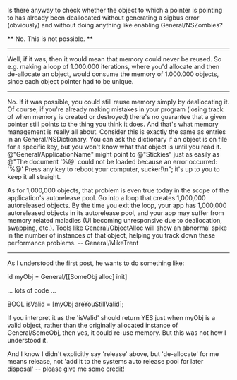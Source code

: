Is there anyway to check whether the object to which a pointer is pointing to has already been deallocated without generating a sigbus error (obviously) and without doing anything like enabling General/NSZombies?

**
No. This is not possible.
**

----

Well, if it was, then it would mean that memory could never be reused. So e.g. making a loop of 1.000.000 iterations, where you'd allocate and then de-allocate an object, would consume the memory of 1.000.000 objects, since each object pointer had to be unique.

----

No. If it was possible, you could still reuse memory simply by deallocating it. Of course, if you're already making mistakes in your program (losing track of when memory is created or destroyed) there's no guarantee that a given pointer still points to the thing you think it does. And that's what memory management is really all about. Consider this is exactly the same as entries in an General/NSDictionary. You can ask the dictionary if an object is on file for a specific key, but you won't know what that object is until you read it. @"General/ApplicationName" might point to @"Stickies" just as easily as @"The document '%@' could not be loaded because an error occurred: '%@' Press any key to reboot your computer, sucker!\n"; it's up to you to keep it all straight.

As for 1,000,000 objects, that problem is even true today in the scope of the application's autorelease pool. Go into a loop that creates 1,000,000 autoreleased objects. By the time you exit the loop, your app has 1,000,000 autoreleased objects in its autorelease pool, and your app may suffer from memory related maladies (UI becoming unresponsive due to deallocation, swapping, etc.). Tools like General/ObjectAlloc will show an abnormal spike in the number of instances of that object, helping you track down these performance problems. -- General/MikeTrent

----

As I understood the first post, he wants to do something like:

id myObj = General/[[SomeObj alloc] init]

... lots of code ...

BOOL isValid = [myObj areYouStillValid];

If you interpret it as the 'isValid' should return YES just when myObj is a valid object, rather than the originally allocated instance of General/SomeObj, then yes, it could re-use memory. But this was not how I understood it.

And I know I didn't explicitly say 'release' above, but 'de-allocate' for me means release, not 'add it to the systems auto release pool for later disposal' -- please give me some credit!